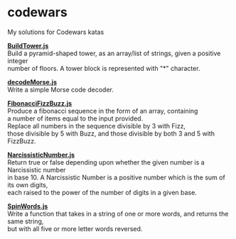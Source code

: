 # codewars
My solutions for Codewars katas

[**BuildTower.js**](BuildTower.js)<br>
Build a pyramid-shaped tower, as an array/list of strings, given a positive integer<br>
number of floors. A tower block is represented with "*" character.

[**decodeMorse.js**](decodeMorse.js)<br>
Write a simple Morse code decoder.

[**FibonacciFizzBuzz.js**](FibonacciFizzBuzz.js)<br>
Produce a fibonacci sequence in the form of an array, containing<br>
a number of items equal to the input provided.<br>
Replace all numbers in the sequence divisible by 3 with Fizz,<br>
those divisible by 5 with Buzz, and those divisible by both 3 and 5 with FizzBuzz.

[**NarcissisticNumber.js**](NarcissisticNumber.js)<br>
Return true or false depending upon whether the given number is a Narcissistic number<br>
in base 10. A Narcissistic Number is a positive number which is the sum of its own digits,<br>
each raised to the power of the number of digits in a given base.

[**SpinWords.js**](SpinWords.js)<br>
Write a function that takes in a string of one or more words, and returns the same string,<br> 
but with all five or more letter words reversed.
